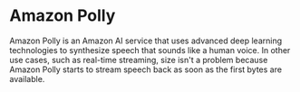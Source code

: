 # Amazon Polly

Amazon Polly is an Amazon AI service that uses advanced deep learning technologies to synthesize speech that sounds like a human voice.
In other use cases, such as real-time streaming, size isn't a problem because Amazon Polly starts to stream speech back as soon as the first bytes are available.
